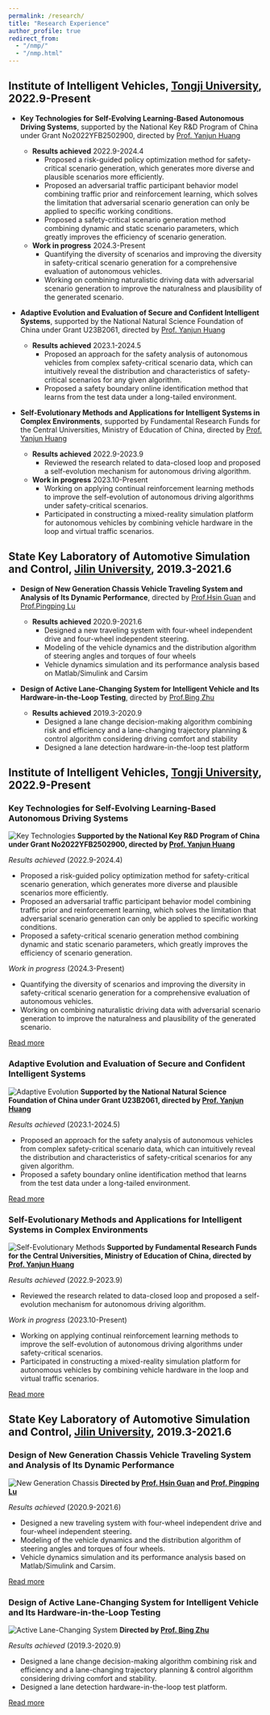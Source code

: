 ```yaml
---
permalink: /research/
title: "Research Experience"
author_profile: true
redirect_from: 
  - "/nmp/"
  - "/nmp.html"
---
```


## Institute of Intelligent Vehicles, [Tongji University](https://www.tongji.edu.cn/eng/), 2022.9-Present
* **Key Technologies for Self-Evolving Learning-Based Autonomous Driving Systems**, supported by the National Key R&D Program of China under Grant No2022YFB2502900, directed by [Prof. Yanjun Huang](https://www.researchgate.net/profile/Yanjun-Huang-4)
  * **Results achieved** 2022.9-2024.4
    * Proposed a risk-guided policy optimization method for safety-critical scenario generation, which generates more diverse and plausible scenarios more efficiently.
    * Proposed an adversarial traffic participant behavior model combining traffic prior and reinforcement learning, which solves the limitation that adversarial scenario generation can only be applied to specific working conditions.
    * Proposed a safety-critical scenario generation method combining dynamic and static scenario parameters, which greatly improves the efficiency of scenario generation.
  * **Work in progress** 2024.3-Present
    * Quantifying the diversity of scenarios and improving the diversity in safety-critical scenario generation for a comprehensive evaluation of autonomous vehicles.
    * Working on combining naturalistic driving data with adversarial scenario generation to improve the naturalness and plausibility of the generated scenario.

* **Adaptive Evolution and Evaluation of Secure and Confident Intelligent Systems**, supported by the National Natural Science Foundation of China under Grant U23B2061, directed by [Prof. Yanjun Huang](https://www.researchgate.net/profile/Yanjun-Huang-4)
  * **Results achieved** 2023.1-2024.5
    * Proposed an approach for the safety analysis of autonomous vehicles from complex safety-critical scenario data, which can intuitively reveal the distribution and characteristics of safety-critical scenarios for any given algorithm.
    * Proposed a safety boundary online identification method that learns from the test data under a long-tailed environment.

* **Self-Evolutionary Methods and Applications for Intelligent Systems in Complex Environments**, supported by Fundamental Research Funds for the Central Universities, Ministry of Education of China, directed by [Prof. Yanjun Huang](https://www.researchgate.net/profile/Yanjun-Huang-4)
  * **Results achieved** 2022.9-2023.9
    * Reviewed the research related to data-closed loop and proposed a self-evolution mechanism for autonomous driving algorithm.
  * **Work in progress** 2023.10-Present
    * Working on applying continual reinforcement learning methods to improve the self-evolution of autonomous driving algorithms under safety-critical scenarios.
    * Participated in constructing a mixed-reality simulation platform for autonomous vehicles by combining vehicle hardware in the loop and virtual traffic scenarios.

## State Key Laboratory of Automotive Simulation and Control, [Jilin University](https://www.jlu.edu.cn/#), 2019.3-2021.6
* **Design of New Generation Chassis Vehicle Traveling System and Analysis of Its Dynamic Performance**, directed by [Prof.Hsin Guan](http://auto.jlu.edu.cn/info/1306/1784.htm) and [Prof.Pingping Lu](http://auto.jlu.edu.cn/info/1318/3892.htm)
  * **Results achieved** 2020.9-2021.6
    * Designed a new traveling system with four-wheel independent drive and four-wheel independent steering.
    * Modeling of the vehicle dynamics and the distribution algorithm of steering angles and torques of four wheels
    * Vehicle dynamics simulation and its performance analysis based on Matlab/Simulink and Carsim
 
* **Design of Active Lane-Changing System for Intelligent Vehicle and Its Hardware-in-the-Loop Testing**, directed by [Prof.Bing Zhu](http://auto.jlu.edu.cn/info/1134/2305.htm)
  * **Results achieved** 2019.3-2020.9
    * Designed a lane change decision-making algorithm combining risk and efficiency and a lane-changing trajectory planning & control algorithm considering driving comfort and stability
    * Designed a lane detection hardware-in-the-loop test platform

## Institute of Intelligent Vehicles, [Tongji University](https://www.tongji.edu.cn/eng/), 2022.9-Present

### Key Technologies for Self-Evolving Learning-Based Autonomous Driving Systems
![Key Technologies](path_to_image.jpg)
**Supported by the National Key R&D Program of China under Grant No2022YFB2502900, directed by [Prof. Yanjun Huang](https://www.researchgate.net/profile/Yanjun-Huang-4)**

*Results achieved* (2022.9-2024.4)
- Proposed a risk-guided policy optimization method for safety-critical scenario generation, which generates more diverse and plausible scenarios more efficiently.
- Proposed an adversarial traffic participant behavior model combining traffic prior and reinforcement learning, which solves the limitation that adversarial scenario generation can only be applied to specific working conditions.
- Proposed a safety-critical scenario generation method combining dynamic and static scenario parameters, which greatly improves the efficiency of scenario generation.

*Work in progress* (2024.3-Present)
- Quantifying the diversity of scenarios and improving the diversity in safety-critical scenario generation for a comprehensive evaluation of autonomous vehicles.
- Working on combining naturalistic driving data with adversarial scenario generation to improve the naturalness and plausibility of the generated scenario.

[Read more](research/key-technologies.md)

### Adaptive Evolution and Evaluation of Secure and Confident Intelligent Systems
![Adaptive Evolution](path_to_image.jpg)
**Supported by the National Natural Science Foundation of China under Grant U23B2061, directed by [Prof. Yanjun Huang](https://www.researchgate.net/profile/Yanjun-Huang-4)**

*Results achieved* (2023.1-2024.5)
- Proposed an approach for the safety analysis of autonomous vehicles from complex safety-critical scenario data, which can intuitively reveal the distribution and characteristics of safety-critical scenarios for any given algorithm.
- Proposed a safety boundary online identification method that learns from the test data under a long-tailed environment.

[Read more](research/adaptive-evolution.md)

### Self-Evolutionary Methods and Applications for Intelligent Systems in Complex Environments
![Self-Evolutionary Methods](path_to_image.jpg)
**Supported by Fundamental Research Funds for the Central Universities, Ministry of Education of China, directed by [Prof. Yanjun Huang](https://www.researchgate.net/profile/Yanjun-Huang-4)**

*Results achieved* (2022.9-2023.9)
- Reviewed the research related to data-closed loop and proposed a self-evolution mechanism for autonomous driving algorithm.

*Work in progress* (2023.10-Present)
- Working on applying continual reinforcement learning methods to improve the self-evolution of autonomous driving algorithms under safety-critical scenarios.
- Participated in constructing a mixed-reality simulation platform for autonomous vehicles by combining vehicle hardware in the loop and virtual traffic scenarios.

[Read more](research/self-evolutionary-methods.md)

## State Key Laboratory of Automotive Simulation and Control, [Jilin University](https://www.jlu.edu.cn/#), 2019.3-2021.6

### Design of New Generation Chassis Vehicle Traveling System and Analysis of Its Dynamic Performance
![New Generation Chassis](path_to_image.jpg)
**Directed by [Prof. Hsin Guan](http://auto.jlu.edu.cn/info/1306/1784.htm) and [Prof. Pingping Lu](http://auto.jlu.edu.cn/info/1318/3892.htm)**

*Results achieved* (2020.9-2021.6)
- Designed a new traveling system with four-wheel independent drive and four-wheel independent steering.
- Modeling of the vehicle dynamics and the distribution algorithm of steering angles and torques of four wheels.
- Vehicle dynamics simulation and its performance analysis based on Matlab/Simulink and Carsim.

[Read more](research/new-generation-chassis.md)

### Design of Active Lane-Changing System for Intelligent Vehicle and Its Hardware-in-the-Loop Testing
![Active Lane-Changing System](path_to_image.jpg)
**Directed by [Prof. Bing Zhu](http://auto.jlu.edu.cn/info/1134/2305.htm)**

*Results achieved* (2019.3-2020.9)
- Designed a lane change decision-making algorithm combining risk and efficiency and a lane-changing trajectory planning & control algorithm considering driving comfort and stability.
- Designed a lane detection hardware-in-the-loop test platform.

[Read more](research/active-lane-changing-system.md)

